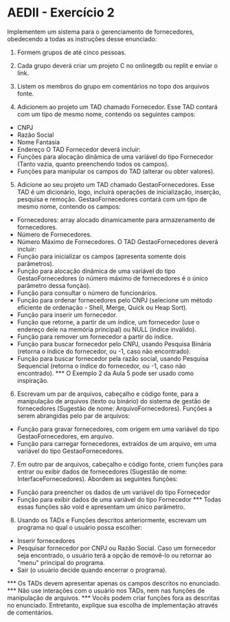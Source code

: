 # AEDII - Exercício 2
Implementem um sistema para o gerenciamento de fornecedores, obedecendo a todas as instruções desse enunciado:

1. Formem grupos de até cinco pessoas. 

2. Cada grupo deverá criar um projeto C no onlinegdb ou replit e enviar o link.

3. Listem os membros do grupo em comentários no topo dos arquivos fonte.

4. Adicionem ao projeto um TAD chamado Fornecedor. Esse TAD contará com um tipo de mesmo nome, contendo os seguintes campos:
* CNPJ
* Razão Social
* Nome Fantasia
* Endereço
O TAD Fornecedor deverá incluir:
* Funções para alocação dinâmica de uma variável do tipo Fornecedor (Tanto vazia, quanto preenchendo todos os campos).
* Funções para manipular os campos do TAD (alterar ou obter valores).

5. Adicione ao seu projeto um TAD chamado GestaoFornecedores. Esse TAD é um dicionário, logo, incluirá operações de inicialização, inserção, pesquisa e remoção. GestaoFornecedores contará com um tipo de mesmo nome, contendo os campos:
* Fornecedores: array alocado dinamicamente para armazenamento de fornecedores. 
* Número de Fornecedores.
* Número Máximo de Fornecedores.
O TAD GestaoFornecedores deverá incluir:
* Função para inicializar os campos (apresenta somente dois parâmetros).
* Função para alocação dinâmica de uma variável do tipo GestaoFornecedores (o número máximo de fornecedores é o único parâmetro dessa função).
* Função para consultar o número de funcionários.
* Função para ordenar fornecedores pelo CNPJ (selecione um método eficiente de ordenação - Shell, Merge, Quick ou Heap Sort).
* Função para inserir um fornecedor.
* Função que retorne, a partir de um índice, um fornecedor (use o endereço dele na memória principal) ou NULL (índice inválido). 
* Função para remover um fornecedor a partir do índice.
* Função para buscar fornecedor pelo CNPJ, usando Pesquisa Binária (retorna o índice do fornecedor, ou -1, caso não encontrado).
* Função para buscar fornecedor pela razão social, usando Pesquisa Sequencial (retorna o índice do fornecedor, ou -1, caso não encontrado).
*** O Exemplo 2 da Aula 5 pode ser usado como inspiração.

6. Escrevam um par de arquivos, cabeçalho e código fonte, para a manipulação de arquivos (texto ou binário) do sistema de gestão de fornecedores (Sugestão de nome: ArquivoFornecedores). Funções a serem abrangidas pelo par de arquivos:
* Função para gravar fornecedores, com origem em uma variável do tipo GestaoFornecedores, em arquivo.
* Função para carregar fornecedores, extraídos de um arquivo, em uma variável do tipo GestaoFornecedores.

7. Em outro par de arquivos, cabeçalho e código fonte, criem funções para entrar ou exibir dados de fornecedores (Sugestão de nome: InterfaceFornecedores). Abordem as seguintes funções:
* Função para preencher os dados de um variável do tipo Fornecedor
* Função para exibir dados de uma variável do tipo Fornecedor
*** Todas essas funções são void e apresentam um único parâmetro.

8. Usando os TADs e Funções descritos anteriormente, escrevam um programa no qual o usuário possa escolher:
* Inserir fornecedores
* Pesquisar fornecedor por CNPJ ou Razão Social. Caso um fornecedor seja encontrado, o  usuário terá a opção de removê-lo ou retornar ao "menu" principal do programa.
* Sair (o usuário decide quando encerrar o programa).

*** Os TADs devem apresentar apenas os campos descritos no enunciado.
*** Não use interações com o usuário nos TADs, nem nas funções de manipulação de arquivos.
*** Vocês podem criar funções fora as descritas no enunciado. Entretanto, explique sua escolha de implementação através de comentários.
